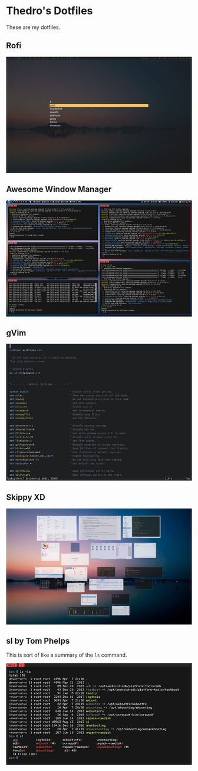 # Thedro's Dotfiles

These are my dotfiles.

## Rofi

![Rofi](https://raw.githubusercontent.com/tdro/dotfiles/master/.local/share/images/rofi.png "Rofi")

## Awesome Window Manager

![Awesome Window Manager](https://github.com/tdro/dotfiles/blob/master/.local/share/images/awesome-wm.png "Awesome Window Manager")

## gVim

![gVim](https://github.com/tdro/dotfiles/blob/master/.local/share/images/gvim.png "gVim")

## Skippy XD

![Skippy XD](https://raw.githubusercontent.com/tdro/dotfiles/master/.local/share/images/skippy-xd.png "Skippy XD")

## sl by Tom Phelps
This is sort of like a summary of the `ls` command.

![sl](https://raw.githubusercontent.com/tdro/dotfiles/master/.local/share/images/sl.png "sl")
